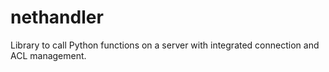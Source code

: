 # nethandler
Library to call Python functions on a server with integrated connection and ACL management.
